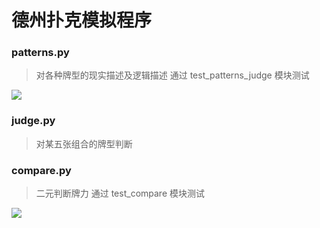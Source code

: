 # 德州扑克模拟程序

### patterns.py 
> 对各种牌型的现实描述及逻辑描述
> 通过 test_patterns_judge 模块测试

![](http://wx1.sinaimg.cn/large/a0695fdfly1fblq5tmwpbj20xy1bstp4.jpg)

### judge.py
> 对某五张组合的牌型判断


### compare.py
> 二元判断牌力
> 通过 test_compare 模块测试

![](http://ww2.sinaimg.cn/large/a0695fdfgw1fbmz3e6e2uj20lo154qfg.jpg)